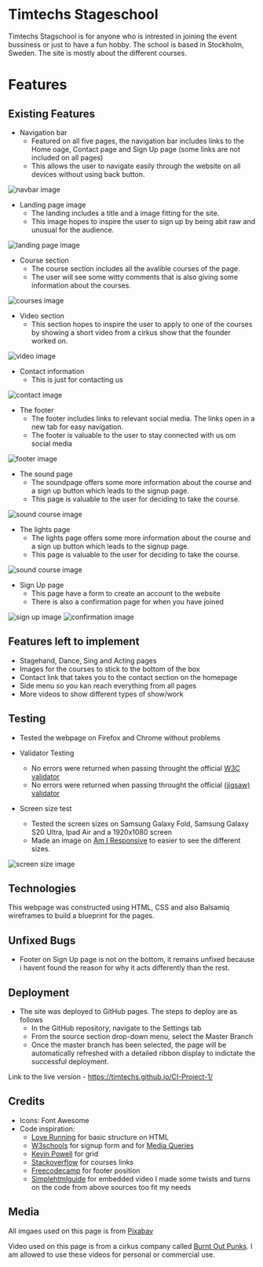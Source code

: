 # Timtechs Stageschool

Timtechs Stagschool is for anyone who is intrested in joining the event bussiness or just to have a fun hobby. The school is based in Stockholm, Sweden. The site is mostly about the different courses.

# Features

## Existing Features

* Navigation bar
    * Featured on all five pages, the navigation bar includes links to the Home oage, Contact page and Sign Up page (some links are not included on all pages)
    * This allows the user to navigate easily through the website on all devices without using back button.

![navbar image](assets/images/navbar.jpg)

* Landing page image
    * The landing includes a title and a image fitting for the site.
    * This image hopes to inspire the user to sign up by being abit raw and unusual for the audience.

![landing page image](assets/images/landing-page.jpg)

* Course section
    * The course section includes all the avalible courses of the page.
    * The user will see some witty comments that is also giving some information about the courses.

![courses image](assets/images/courses-image.jpg)

* Video section
    * This section hopes to inspire the user to apply to one of the courses by showing a short video from a cirkus show that the founder worked on.

![video image](assets/images/video-image.jpg)

* Contact information
    * This is just for contacting us

![contact image](assets/images/contact-image.jpg)

* The footer
    * The footer includes links to relevant social media. The links open in a new tab for easy navigation.
    * The footer is valuable to the user to stay connected with us om social media

![footer image](assets/images/footer-image.jpg)

* The sound page
    * The soundpage offers some more information about the course and a sign up button which leads to the signup page.
    * This page is valuable to the user for deciding to take the course.

![sound course image](assets/images/sound-course-image.jpg)

* The lights page
    * The lights page offers some more information about the course and a sign up button which leads to the signup page.
    * This page is valuable to the user for deciding to take the course.

![sound course image](assets/images/light-course-img.jpg)

* Sign Up page
    * This page have a form to create an account to the website
    * There is also a confirmation page for when you have joined

![sign up image](assets/images/signup-image.jpg)
![confirmation image](assets/images/confirmation-image-readme.jpg)

## Features left to implement

* Stagehand, Dance, Sing and Acting pages
* Images for the courses to stick to the bottom of the box
* Contact link that takes you to the contact section on the homepage
* Side menu so you kan reach everything from all pages
* More videos to show different types of show/work

## Testing

* Tested the webpage on Firefox and Chrome without problems

* Validator Testing
    * No errors were returned when passing throught the official [W3C validator](https://validator.w3.org/nu/?doc=https%3A%2F%2Ftimtechs.github.io%2FCI-Project-1%2F)
    * No errors were returned when passing throught the official [(jigsaw) validator](https://jigsaw.w3.org/css-validator/validator?uri=https%3A%2F%2Ftimtechs.github.io%2FCI-Project-1%2F&profile=css3svg&usermedium=all&warning=1&vextwarning=&lang=sv)

* Screen size test
    * Tested the screen sizes on Samsung Galaxy Fold, Samsung Galaxy S20 Ultra, Ipad Air and a 1920x1080 screen
    * Made an image on [Am I Responsive](https://ui.dev/amiresponsive?url=https://timtechs.github.io/CI-Project-1/) to easier to see the different sizes.

![screen size image](assets/images/screen-sizes.jpg)

## Technologies

This webpage was constructed using HTML, CSS and also Balsamiq wireframes to build a blueprint for the pages.

## Unfixed Bugs

* Footer on Sign Up page is not on the bottom, it remains unfixed because i havent found the reason for why it acts differently than the rest. 

## Deployment

* The site was deployed to GitHub pages. The steps to deploy are as follows
    * In the GitHub repository, navigate to the Settings tab
    * From the source section drop-down menu, select the Master Branch
    * Once the master branch has been selected, the page will be automatically refreshed with a detailed ribbon display to indictate the successful deployment.

Link to the live version - https://timtechs.github.io/CI-Project-1/

## Credits
* Icons: Font Awesome
* Code inspiration:
    * [Love Running](https://github.com/Timtechs/love-running) for basic structure on HTML
    * [W3schools](https://www.w3schools.com/howto/howto_css_signup_form.asp) for signup form and for [Media Queries](https://www.w3schools.com/Css/css3_mediaqueries_ex.asp)
    * [Kevin Powell](https://www.youtube.com/watch?v=8QSqwbSztnA&t=438s&ab_channel=KevinPowell) for grid
    * [Stackoverflow](https://stackoverflow.com/questions/54967009/make-item-on-css-grid-a-hyperlink) for courses links
    * [Freecodecamp](https://www.freecodecamp.org/news/how-to-keep-your-footer-where-it-belongs-59c6aa05c59c/) for footer position
    * [Simplehtmlguide](http://www.simplehtmlguide.com/youtube.php) for embedded video
I made some twists and turns on the code from above sources too fit my needs

## Media

All imgaes used on this page is from [Pixabay](https://pixabay.com/)

Video used on this page is from a cirkus company called [Burnt Out Punks](https://www.youtube.com/user/burntoutpunks). I am allowed to use these videos for personal or commercial use.